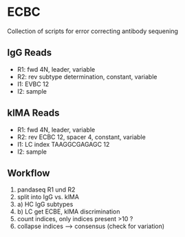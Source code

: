 # ECBC
Collection of scripts for error correcting antibody sequening

## IgG Reads
- R1: fwd 4N, leader, variable
- R2: rev subtype determination, constant, variable
- I1: EVBC 12
- I2: sample

## klMA Reads
- R1: fwd 4N, leader, variable
- R2: rev ECBC 12, spacer 4, constant, variable
- I1: LC index TAAGGCGAGAGC 12
- I2: sample

## Workflow

1. pandaseq R1 und R2
2. split into IgG vs. klMA
3. a) HC IgG subtypes
3. b) LC get ECBE, klMA discrimination
4. count indices, only indices present >10 ?
5. collapse indices —> consensus (check for variation)
